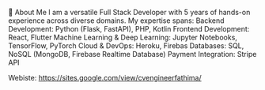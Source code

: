 👋 About Me
I am a versatile Full Stack Developer with 5 years of hands-on experience across diverse domains. My expertise spans:
Backend Development: Python (Flask, FastAPI), PHP, Kotlin
Frontend Development: React, Flutter
Machine Learning & Deep Learning: Jupyter Notebooks, TensorFlow, PyTorch
Cloud & DevOps: Heroku, Firebas
Databases: SQL, NoSQL (MongoDB, Firebase Realtime Database)
Payment Integration: Stripe API

Webiste: https://sites.google.com/view/cvengineerfathima/
